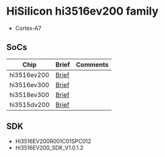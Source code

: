 # HiSilicon hi3516ev200 family

* Cortex-A7

## SoCs

|Chip       |Brief                   |Comments|
|-----------|------------------------|--------|
|hi3516ev200|[Brief](hi3516ev200.pdf)||
|hi3516ev300|[Brief](hi3516ev300.pdf)||
|hi3518ev300|[Brief](hi3518ev300.pdf)||
|hi3515dv200|[Brief](hi3516dv200.pdf)||

## SDK

* Hi3516EV200R001C01SPC012
* Hi3516EV200_SDK_V1.0.1.2
